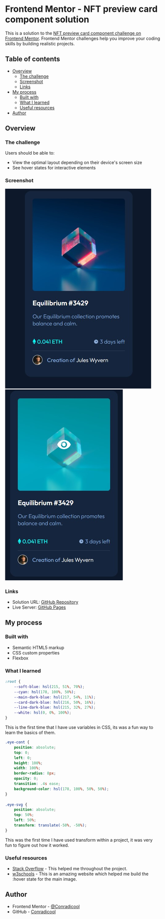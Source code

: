 # Frontend Mentor - NFT preview card component solution

This is a solution to the [NFT preview card component challenge on Frontend Mentor](https://www.frontendmentor.io/challenges/nft-preview-card-component-SbdUL_w0U). Frontend Mentor challenges help you improve your coding skills by building realistic projects. 

## Table of contents

- [Overview](#overview)
  - [The challenge](#the-challenge)
  - [Screenshot](#screenshot)
  - [Links](#links)
- [My process](#my-process)
  - [Built with](#built-with)
  - [What I learned](#what-i-learned)
  - [Useful resources](#useful-resources)
- [Author](#author)

## Overview

### The challenge

Users should be able to:

- View the optimal layout depending on their device's screen size
- See hover states for interactive elements

### Screenshot

![Screenshot](images/Screenshot-1.jpg) 
![Screenshot](images/Screenshot-2.jpg)

### Links

- Solution URL: [GitHub Repository](https://github.com/Conradicool/fem-nft-card)
- Live Server: [GitHub Pages](https://conradicool.github.io/fem-nft-card/)

## My process

### Built with

- Semantic HTML5 markup
- CSS custom properties
- Flexbox

### What I learned

```css
:root {
    --soft-blue: hsl(215, 51%, 70%);
    --cyan: hsl(178, 100%, 50%);
    --main-dark-blue: hsl(217, 54%, 11%);
    --card-dark-blue: hsl(216, 50%, 16%);
    --line-dark-blue: hsl(215, 32%, 27%);
    --white: hsl(0, 0%, 100%);
}
```
This is the first time that I have use variables in CSS, its was a fun way to learn the basics of them.

```css
.eye-cont {
    position: absolute;
    top: 0;
    left: 0;
    height: 100%;
    width: 100%;
    border-radius: 8px;
    opacity: 0;
    transition: .4s ease;
    background-color: hsl(178, 100%, 50%, 50%);
}

.eye-svg {
    position: absolute;
    top: 50%;
    left: 50%;
    transform: translate(-50%, -50%);
}
```

This was the first time I have used transform within a project, it was very fun to figure out how it worked.

### Useful resources

- [Stack Overflow](https://stackoverflow.com/) - This helped me throughout the project.
- [w3schools](https://www.w3schools.com/default.asp) - This is an amazing website which helped me build the :hover state for the main image.

## Author

- Frontend Mentor - [@Conradicool](https://www.frontendmentor.io/profile/Conradicool)
- GitHub - [Conradicool](https://github.com/Conradicool)
